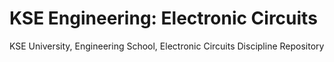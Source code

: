 # KSE Engineering: Electronic Circuits
KSE University, Engineering School, Electronic Circuits Discipline Repository
